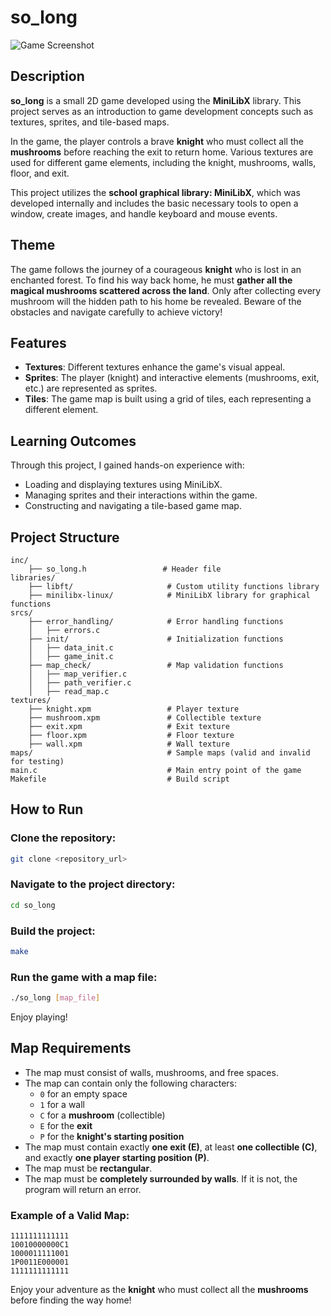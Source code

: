 # so_long

![Game Screenshot](game_screenshot.gif)

## Description
**so_long** is a small 2D game developed using the **MiniLibX** library. This project serves as an introduction to game development concepts such as textures, sprites, and tile-based maps.

In the game, the player controls a brave **knight** who must collect all the **mushrooms** before reaching the exit to return home. Various textures are used for different game elements, including the knight, mushrooms, walls, floor, and exit.

This project utilizes the **school graphical library: MiniLibX**, which was developed internally and includes the basic necessary tools to open a window, create images, and handle keyboard and mouse events.

## Theme
The game follows the journey of a courageous **knight** who is lost in an enchanted forest. To find his way back home, he must **gather all the magical mushrooms scattered across the land**. Only after collecting every mushroom will the hidden path to his home be revealed. Beware of the obstacles and navigate carefully to achieve victory!

## Features
- **Textures**: Different textures enhance the game's visual appeal.
- **Sprites**: The player (knight) and interactive elements (mushrooms, exit, etc.) are represented as sprites.
- **Tiles**: The game map is built using a grid of tiles, each representing a different element.

## Learning Outcomes
Through this project, I gained hands-on experience with:
- Loading and displaying textures using MiniLibX.
- Managing sprites and their interactions within the game.
- Constructing and navigating a tile-based game map.

## Project Structure
```
inc/
    ├── so_long.h                 # Header file
libraries/
    ├── libft/                     # Custom utility functions library
    ├── minilibx-linux/            # MiniLibX library for graphical functions
srcs/
    ├── error_handling/            # Error handling functions
    │   ├── errors.c
    ├── init/                      # Initialization functions
    │   ├── data_init.c
    │   ├── game_init.c
    ├── map_check/                 # Map validation functions
    │   ├── map_verifier.c
    │   ├── path_verifier.c
    │   ├── read_map.c
textures/
    ├── knight.xpm                 # Player texture
    ├── mushroom.xpm               # Collectible texture
    ├── exit.xpm                   # Exit texture
    ├── floor.xpm                  # Floor texture
    ├── wall.xpm                   # Wall texture
maps/                              # Sample maps (valid and invalid for testing)
main.c                             # Main entry point of the game
Makefile                           # Build script
```

## How to Run
### Clone the repository:
```sh
git clone <repository_url>
```
### Navigate to the project directory:
```sh
cd so_long
```
### Build the project:
```sh
make
```
### Run the game with a map file:
```sh
./so_long [map_file]
```
Enjoy playing!

## Map Requirements
- The map must consist of walls, mushrooms, and free spaces.
- The map can contain only the following characters:
  - `0` for an empty space
  - `1` for a wall
  - `C` for a **mushroom** (collectible)
  - `E` for the **exit**
  - `P` for the **knight's starting position**
- The map must contain exactly **one exit (E)**, at least **one collectible (C)**, and exactly **one player starting position (P)**.
- The map must be **rectangular**.
- The map must be **completely surrounded by walls**. If it is not, the program will return an error.

### Example of a Valid Map:
```
1111111111111
10010000000C1
1000011111001
1P0011E000001
1111111111111
```

Enjoy your adventure as the **knight** who must collect all the **mushrooms** before finding the way home!
